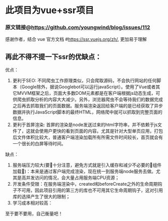 # 此项目为vue+ssr项目

### 原文链接@https://github.com/youngwind/blog/issues/112

 感谢作者，结合 vue 官方文档 #https://ssr.vuejs.org/zh/,
 更加易于理解


## 再此不得不提一下ssr的优缺点：

优点：
1. 更利于SEO: 不同爬虫工作原理类似，只会爬取源码，不会执行网站的任何脚本（Google除外，据说Googlebot可以运行javaScript）。使用了Vue或者其它MVVM框架之后，页面大多数DOM元素都是在客户端根据js动态生成，可供爬虫抓取分析的内容大大减少。另外，浏览器爬虫不会等待我们的数据完成之后再去抓取我们的页面数据。服务端渲染返回给客户端的是已经获取了异步数据并执行JavaScript脚本的最终HTML，网络爬中就可以抓取到完整页面的信息。
2. 更利于首屏渲染: 首屏的渲染是node发送过来的html字符串，并不依赖于js文件了，这就会使用户更快的看到页面的内容。尤其是针对大型单页应用，打包后文件体积比较大，普通客户端渲染加载所有所需文件时间较长，首页就会有一个很长的白屏等待时间。

缺点：
1. 服务端压力较大(要十分注意，避免方式就是引入缓存和减少不必要的组件加载)：本来是通过客户端完成渲染，现在统一到服务端node服务去做。尤其是高并发访问的情况，会大量占用服务端CPU资源；
2. 开发条件受限：在服务端渲染中，created和beforeCreate之外的生命周期钩子不可用，因此项目引用的第三方的库也不可用其它生命周期钩子，这对引用库的选择产生了很大的限制；
3. 学习成本相对较高：

至于要不要用，自己衡量吧！